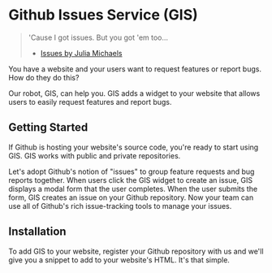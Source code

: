 # Github Issues Service (GIS)

> 'Cause I got issues. But you got 'em too...
> - [Issues by Julia Michaels][issues]

You have a website and your users want to request features or report bugs. How
do they do this?

Our robot, GIS, can help you. GIS adds a widget to your website that allows
users to easily request features and report bugs.

## Getting Started

If Github is hosting your website's source code, you're ready to start using
GIS. GIS works with public and private repositories.

Let's adopt Github's notion of "issues" to group feature requests and bug
reports together. When users click the GIS widget to create an issue, GIS
displays a modal form that the user completes. When the user submits the form,
GIS creates an issue on your Github repository. Now your team can use all of
Github's rich issue-tracking tools to manage your issues.

## Installation

To add GIS to your website, register your Github repository with us and we'll
give you a snippet to add to your website's HTML. It's that simple.

[issues]: https://www.youtube.com/watch?v=9Ke4480MicU
